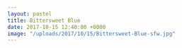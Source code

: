 ```yaml
---
layout: pastel
title: Bittersweet Blue
date: 2017-10-15 12:40:00 +0000
image: "/uploads/2017/10/15/Bittersweet-Blue-sfw.jpg"
---
```

